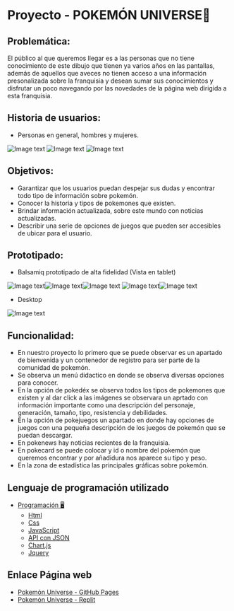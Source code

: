 # Proyecto - POKEMÓN UNIVERSE💫
## Problemática:
El público al que queremos llegar es a las personas que no tiene conocimiento de este dibujo que tienen ya varios años en las pantallas, además de aquellos que aveces no tienen acceso a una información presonalizada sobre la franquisia y desean sumar sus conocimientos y disfrutar un poco navegando por las novedades de la página web dirigida a esta franquisia.
## Historia de usuarios:
* Personas en general, hombres y mujeres.

![Image text](https://github.com/RuthLLajaA/Proyecto-3/blob/main/Historia%20de%20usuarios/1.png)
![Image text](https://github.com/RuthLLajaA/Proyecto-3/blob/main/Historia%20de%20usuarios/2.png)
![Image text](https://github.com/RuthLLajaA/Proyecto-3/blob/main/Historia%20de%20usuarios/3.png)
## Objetivos:
* Garantizar que los usuarios puedan despejar sus dudas y encontrar todo tipo de información sobre pokemón.
* Conocer la historia y tipos de pokemones que existen.
* Brindar información actualizada, sobre este mundo con noticias actualizadas.
* Describir una serie de opciones de juegos que pueden ser accesibles de ubicar para el usuario.
## Prototipado:
* Balsamiq prototipado de alta fidelidad (Vista en tablet)

![Image text](https://github.com/RuthLLajaA/Proyecto-3/blob/main/Prototipado/1-removebg-preview.png)![Image text](https://github.com/RuthLLajaA/Proyecto-3/blob/main/Prototipado/2-removebg-preview.png)![Image text](https://github.com/RuthLLajaA/Proyecto-3/blob/main/Prototipado/3-removebg-preview.png)
![Image text](https://github.com/RuthLLajaA/Proyecto-3/blob/main/Prototipado/5-removebg-preview.png)![Image text](https://github.com/RuthLLajaA/Proyecto-3/blob/main/Prototipado/4-removebg-preview.png)
* Desktop

![Image text](https://github.com/RuthLLajaA/Proyecto-3/blob/main/Principal-removebg-preview.png)
## Funcionalidad:
* En nuestro proyecto lo primero que se puede observar es un apartado de bienvenida y un contenedor de registro para ser parte de la comunidad de pokemón.
* Se observa un menú didactico en donde se observa diversas opciones para conocer.
* En la opción de pokedéx se observa todos los tipos de pokemones que existen y al dar click a las imágenes se observara un aprtado con información importante como una descripción del personaje, generación, tamaño, tipo, resistencia y debilidades.
* En la opción de pokejuegos un apartado en donde hay opciones de juegos con una pequeña descripción de los juegos de pokemón que se puedan descargar.
* En pokenews hay noticias recientes de la franquisia.
* En pokecard se puede colocar y id o nombre del pokemón que queremos encontrar y por añadidura nos aparece su tipo y peso.
* En la zona de estadística las principales gráficas sobre pokemón.
## Lenguaje de programación utilizado 
-   [Programación 🖥️](#customization)
    -   [Html](#Html)
    -   [Css](#css)
    -   [JavaScript](#JavaScript)
    -   [API con JSON](#APIconJSON)
    -   [Chart.js](#Chart.js)
    -   [Jquery](#jquey) 
## Enlace Página web
* [Pokemón Universe - GitHub Pages](https://ruthllajaa.github.io/Proyecto-3/)
* [Pokemón Universe - Replit](https://pokemon-universe.camila-nadinena.repl.co/index.html)
